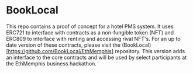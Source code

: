 # BookLocal
This repo contains a proof of concept for a hotel PMS system. It uses ERC721 to interface with contracts as a non-fungible token (NFT) and ERC809 to interface with renting and accessing rival NFT's. For an up to date version of these contracts, please visit the (BookLocal)[https://github.com/BookLocal/EthMemphis] repository. This version adds an interface to the core contracts and will be used by select participants at the EthMemphis business hackathon. 
